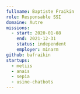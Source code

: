 ```yaml
---
fullname: Baptiste Fraikin
role: Responsable SSI
domaine: Autre
missions:
  - start: 2020-01-08
    end: 2021-12-31
    status: independent
    employer: minarm
github: bafraikin
startups:
  - metiis
  - anais
  - sepia
  - usine-chatbots
---
```

